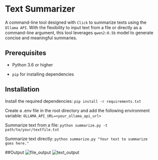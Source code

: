 # Text Summarizer

A command-line tool designed with `Click` to summarize texts using the `Ollama API`. With the flexibility to input text from a file or directly as a command-line argument, this tool leverages `qwen2:0.5b` model to generate concise and meaningful summaries.

## Prerequisites

- Python 3.6 or higher

- `pip` for installing dependencies


## Installation

Install the required dependencies:
`pip install -r requirements.txt`

Create a .env file in the root directory and add the following environment variable:
`OLLAMA_API_URL=<your_ollama_api_url>`

Summarize text from a file:
`python summarize.py -t path/to/your/textfile.txt`

Summarize text directly:
`python summarize.py "Your text to summarize goes here."`

##Output
![file_output](https://github.com/user-attachments/assets/751d4fd8-8d4e-4658-98e6-810c86b81794)
![text_output](https://github.com/user-attachments/assets/65441620-68bf-4d4d-968b-3c964ff555cb)
